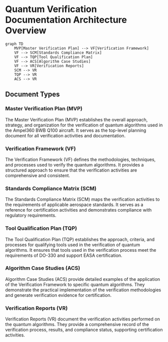 # Quantum Verification Documentation Architecture Overview

```mermaid
graph TD
    MVP[Master Verification Plan] --> VF[Verification Framework]
    VF --> SCM[Standards Compliance Matrix]
    VF --> TQP[Tool Qualification Plan]
    VF --> ACS[Algorithm Case Studies]
    VF --> VR[Verification Reports]
    SCM --> VR
    TQP --> VR
    ACS --> VR
```

## Document Types

### Master Verification Plan (MVP)
The Master Verification Plan (MVP) establishes the overall approach, strategy, and organization for the verification of quantum algorithms used in the Ampel360 BWB Q100 aircraft. It serves as the top-level planning document for all verification activities and documentation.

### Verification Framework (VF)
The Verification Framework (VF) defines the methodologies, techniques, and processes used to verify the quantum algorithms. It provides a structured approach to ensure that the verification activities are comprehensive and consistent.

### Standards Compliance Matrix (SCM)
The Standards Compliance Matrix (SCM) maps the verification activities to the requirements of applicable aerospace standards. It serves as a reference for certification activities and demonstrates compliance with regulatory requirements.

### Tool Qualification Plan (TQP)
The Tool Qualification Plan (TQP) establishes the approach, criteria, and processes for qualifying tools used in the verification of quantum algorithms. It ensures that tools used in the verification process meet the requirements of DO-330 and support EASA certification.

### Algorithm Case Studies (ACS)
Algorithm Case Studies (ACS) provide detailed examples of the application of the Verification Framework to specific quantum algorithms. They demonstrate the practical implementation of the verification methodologies and generate verification evidence for certification.

### Verification Reports (VR)
Verification Reports (VR) document the verification activities performed on the quantum algorithms. They provide a comprehensive record of the verification process, results, and compliance status, supporting certification activities.

